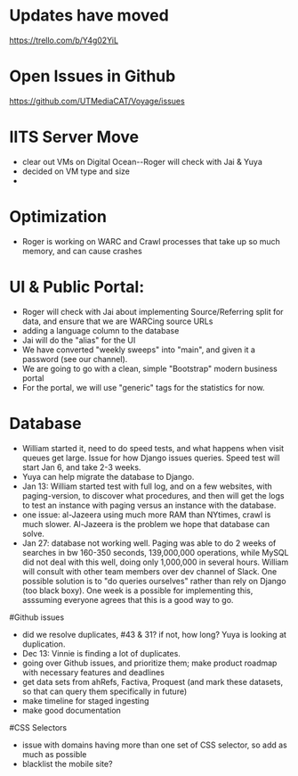 # Updates have moved

https://trello.com/b/Y4g02YiL

# Open Issues in Github
https://github.com/UTMediaCAT/Voyage/issues

# IITS Server Move
* clear out VMs on Digital Ocean--Roger will check with Jai & Yuya
* decided on VM type and size
* 

# Optimization
* Roger is working on WARC and Crawl processes that take up so much memory, and can cause crashes

# UI & Public Portal:
* Roger will check with Jai about implementing Source/Referring split for data, and ensure that we are WARCing source URLs
* adding a language column to the database
* Jai will do the "alias" for the UI
* We have converted "weekly sweeps" into "main", and given it a password (see our channel).
* We are going to go with a clean, simple "Bootstrap" modern business portal
* For the portal, we will use "generic" tags for the statistics for now.

# Database
* William started it, need to do speed tests, and what happens when visit queues get large. Issue for how Django issues queries. Speed test will start Jan 6, and take 2-3 weeks.
* Yuya can help migrate the database to Django.
* Jan 13: William started test with full log, and on a few websites, with paging-version, to discover what procedures, and then will get the logs to test an instance with paging versus an instance with the database.
* one issue: al-Jazeera using much more RAM than NYtimes, crawl is much slower. Al-Jazeera is the problem we hope that database can solve. 
* Jan 27: database not working well. Paging was able to do 2 weeks of searches in bw 160-350 seconds, 139,000,000 operations, while MySQL did not deal with this well, doing only 1,000,000 in several hours. William will consult with other team members over dev channel of Slack. One possible solution is to "do queries ourselves" rather than rely on Django (too black boxy). One week is a possible for implementing this, asssuming everyone agrees that this is a good way to go. 

#Github issues
* did we resolve duplicates, #43 & 31? if not, how long? Yuya is looking at duplication.
* Dec 13: Vinnie is finding a lot of duplicates.
* going over Github issues, and prioritize them; make product roadmap with necessary features and deadlines
* get data sets from ahRefs, Factiva, Proquest (and mark these datasets, so that can query them specifically in future)
* make timeline for staged ingesting
* make good documentation

#CSS Selectors
* issue with domains having more than one set of CSS selector, so add as much as possible
* blacklist the mobile site? 